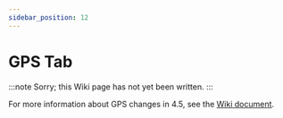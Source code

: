 ```yaml
---
sidebar_position: 12
---
```


# GPS Tab

:::note
Sorry; this Wiki page has not yet been written.
:::

For more information about GPS changes in 4.5, see the [Wiki document](docs/wiki/guides/current/Failsafe.md).
